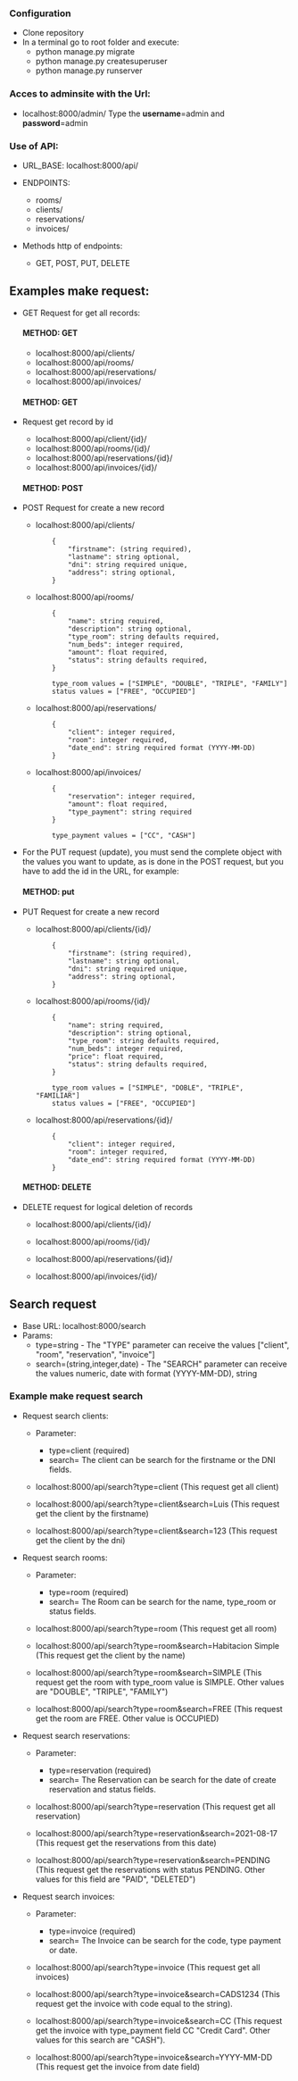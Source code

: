 ### Configuration 
- Clone repository
- In a terminal go to root folder and execute:
    - python manage.py migrate
    - python manage.py createsuperuser
    - python manage.py runserver
    
### Acces to adminsite with the Url:
- localhost:8000/admin/ Type the **username**=admin and **password**=admin 

### Use of API:

-   URL_BASE: localhost:8000/api/
-   ENDPOINTS:
    -   rooms/
    -   clients/
    -   reservations/
    -   invoices/


-   Methods http of endpoints:
    -   GET, POST, PUT, DELETE
    

## Examples make request:
-   GET Request for get all records:
    #### METHOD: GET
    -   localhost:8000/api/clients/
    -   localhost:8000/api/rooms/
    -   localhost:8000/api/reservations/
    -   localhost:8000/api/invoices/
    
    #### METHOD: GET
-   Request get record by id
    -   localhost:8000/api/client/{id}/
    -   localhost:8000/api/rooms/{id}/
    -   localhost:8000/api/reservations/{id}/
    -   localhost:8000/api/invoices/{id}/

    #### METHOD: POST
-   POST Request for create a new record
    -   localhost:8000/api/clients/
        ```
            {
                "firstname": (string required),
                "lastname": string optional,
                "dni": string required unique,
                "address": string optional,
            }
        ```
    -   localhost:8000/api/rooms/
        ```
            {
                "name": string required,
                "description": string optional,
                "type_room": string defaults required,
                "num_beds": integer required,
                "amount": float required,
                "status": string defaults required,
            }
        
            type_room values = ["SIMPLE", "DOUBLE", "TRIPLE", "FAMILY"]
            status values = ["FREE", "OCCUPIED"]
        ```
    -   localhost:8000/api/reservations/
        ```
            {
                "client": integer required,
                "room": integer required,
                "date_end": string required format (YYYY-MM-DD)
            }
        ```
    -   localhost:8000/api/invoices/
        ```
            {
                "reservation": integer required,
                "amount": float required,
                "type_payment": string required
            }
        
            type_payment values = ["CC", "CASH"]
        ```
    
-   For the PUT request (update), you must send the complete object with the values you want to update, 
      as is done in the POST request, but you have to add the id in the URL, for example:
    
    #### METHOD: put
-   PUT Request for create a new record
    -   localhost:8000/api/clients/{id}/
        ```
            {
                "firstname": (string required),
                "lastname": string optional,
                "dni": string required unique,
                "address": string optional,
            }
        ```
    -   localhost:8000/api/rooms/{id}/
        ```
            {
                "name": string required,
                "description": string optional,
                "type_room": string defaults required,
                "num_beds": integer required,
                "price": float required,
                "status": string defaults required,
            }
        
            type_room values = ["SIMPLE", "DOBLE", "TRIPLE", "FAMILIAR"]
            status values = ["FREE", "OCCUPIED"]
        ```
    -   localhost:8000/api/reservations/{id}/
        ```
            {
                "client": integer required,
                "room": integer required,
                "date_end": string required format (YYYY-MM-DD)
            }
        ```
        
    #### METHOD: DELETE
- DELETE request for logical deletion of records 
    -   localhost:8000/api/clients/{id}/
       
    -   localhost:8000/api/rooms/{id}/
        
    -   localhost:8000/api/reservations/{id}/
    
    -   localhost:8000/api/invoices/{id}/
    


## Search request 
-   Base URL: localhost:8000/search
-   Params: 
    -   type=string - The "TYPE" parameter can receive the values ["client", "room", "reservation", "invoice"]
    -   search=(string,integer,date) - The "SEARCH" parameter can receive the values numeric, 
        date with format (YYYY-MM-DD), string
        

### Example make request search
-   Request search clients: 
    -   Parameter:
        -   type=client (required)
        -   search= The client can be search for the firstname or the DNI fields.
    
    -   localhost:8000/api/search?type=client (This request get all client)
    -   localhost:8000/api/search?type=client&search=Luis (This request get the client by the firstname)
    -   localhost:8000/api/search?type=client&search=123 (This request get the client by the dni)
    
-   Request search rooms: 
    -   Parameter:
        -   type=room (required)
        -   search= The Room can be search for the name, type_room or status fields.
    
    -   localhost:8000/api/search?type=room (This request get all room)
    -   localhost:8000/api/search?type=room&search=Habitacion Simple (This request get the client by the name)
    -   localhost:8000/api/search?type=room&search=SIMPLE (This request get the room with type_room value is SIMPLE. 
        Other values are "DOUBLE", "TRIPLE", "FAMILY")
    -   localhost:8000/api/search?type=room&search=FREE (This request get the room are FREE. Other value is OCCUPIED)

-   Request search reservations: 
    -   Parameter:
        -   type=reservation (required)
        -   search= The Reservation can be search for the date of create reservation and status fields.
    
    -   localhost:8000/api/search?type=reservation (This request get all reservation)
    -   localhost:8000/api/search?type=reservation&search=2021-08-17 (This request get the reservations from this date)
    -   localhost:8000/api/search?type=reservation&search=PENDING (This request get the reservations with status PENDING. 
        Other values for this field are "PAID", "DELETED")
        
-   Request search invoices: 
    -   Parameter:
        -   type=invoice (required)
        -   search= The Invoice can be search for the code, type payment or date.
    
    -   localhost:8000/api/search?type=invoice (This request get all invoices)
    -   localhost:8000/api/search?type=invoice&search=CADS1234 (This request get the invoice with code equal to 
            the string).
    -   localhost:8000/api/search?type=invoice&search=CC (This request get the invoice with type_payment field 
            CC "Credit Card". Other values for this search are "CASH").
        
    -   localhost:8000/api/search?type=invoice&search=YYYY-MM-DD (This request get the invoice from date field)
